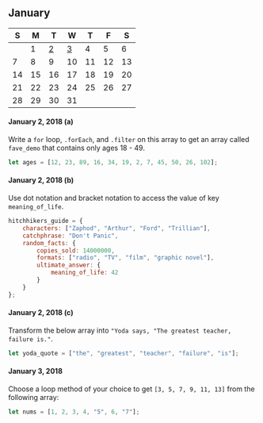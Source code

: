 ## January

|S|M|T|W|T|F|S|
|-|-|-|-|-|-|-|
||1|[2](#j2)|[3](#j3)|4|5|6|
|7|8|9|10|11|12|13|
|14|15|16|17|18|19|20|
|21|22|23|24|25|26|27|
|28|29|30|31||||

<a id="j2"></a>

#### January 2, 2018 (a)

Write a `for` loop, `.forEach`, and `.filter` on this array to get an array called `fave_demo` that contains only ages 18 - 49.

```Javascript
let ages = [12, 23, 89, 16, 34, 19, 2, 7, 45, 50, 26, 102];
```

#### January 2, 2018 (b)

Use dot notation and bracket notation to access the value of key `meaning_of_life`.

```Javascript
hitchhikers_guide = {
    characters: ["Zaphod", "Arthur", "Ford", "Trillian"],
    catchphrase: "Don't Panic",
    random_facts: {
        copies_sold: 14000000,
        formats: ["radio", "TV", "film", "graphic novel"],
        ultimate_answer: {
            meaning_of_life: 42
        }
    }
};
```

#### January 2, 2018 (c)

Transform the below array into `"Yoda says, "The greatest teacher, failure is."`.

```Javascript
let yoda_quote = ["the", "greatest", "teacher", "failure", "is"];
```

<a id="j3"></a>

#### January 3, 2018

Choose a loop method of your choice to get `[3, 5, 7, 9, 11, 13]` from the following array:

```Javascript
let nums = [1, 2, 3, 4, "5", 6, "7"];
```